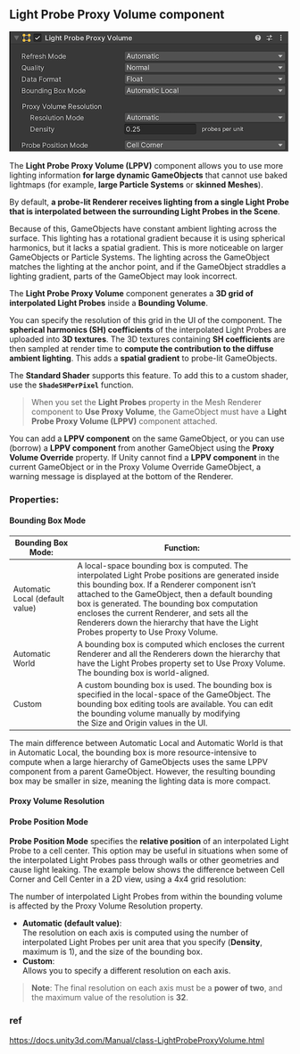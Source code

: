 ## Light Probe Proxy Volume component
![](../img/LPPV.png)

The **Light Probe Proxy Volume (LPPV)** component allows you to use more lighting information **for large dynamic GameObjects** that cannot use baked lightmaps (for example, **large Particle Systems** or **skinned Meshes**).

By default, **a probe-lit Renderer receives lighting from a single Light Probe that is interpolated between the surrounding Light Probes in the Scene**.

Because of this, GameObjects have constant ambient lighting across the surface. This lighting has a rotational gradient because it is using spherical harmonics, but it lacks a spatial gradient. This is more noticeable on larger GameObjects or Particle Systems. The lighting across the GameObject matches the lighting at the anchor point, and if the GameObject straddles a lighting gradient, parts of the GameObject may look incorrect.

The **Light Probe Proxy Volume** component generates a **3D grid of interpolated Light Probes** inside a **Bounding Volume**. 

You can specify the resolution of this grid in the UI of the component. The **spherical harmonics (SH) coefficients** of the interpolated Light Probes are uploaded into **3D textures**. The 3D textures containing **SH coefficients** are then sampled at render time to **compute the contribution to the diffuse ambient lighting**. This adds a **spatial gradient** to probe-lit GameObjects.


The **Standard Shader** supports this feature. To add this to a custom shader, use the **`ShadeSHPerPixel`** function.


 > When you set the **Light Probes** property in the Mesh Renderer component to **Use Proxy Volume**, the GameObject must have a **Light Probe Proxy Volume (LPPV)** component attached.

You can add a **LPPV component** on the same GameObject, or you can use (borrow) a **LPPV component** from another GameObject using the **Proxy Volume Override** property. If Unity cannot find a **LPPV component** in the current GameObject or in the Proxy Volume Override GameObject, a warning message is displayed at the bottom of the Renderer.


### Properties:
#### Bounding Box Mode 
| Bounding Box Mode: | Function: |
| --- | --- |
| Automatic Local (default value) | A local-space bounding box is computed. The interpolated Light Probe positions are generated inside this bounding box. If a Renderer component isn’t attached to the GameObject, then a default bounding box is generated. The bounding box computation encloses the current Renderer, and sets all the Renderers down the hierarchy that have the Light Probes property to Use Proxy Volume. |
| Automatic World | A bounding box is computed which encloses the current Renderer and all the Renderers down the hierarchy that have the Light Probes property set to Use Proxy Volume. The bounding box is world-aligned. |
| Custom | A custom bounding box is used. The bounding box is specified in the local-space of the GameObject. The bounding box editing tools are available. You can edit the bounding volume manually by modifying the Size and Origin values in the UI. |

The main difference between Automatic Local and Automatic World is that in Automatic Local, the bounding box is more resource-intensive to compute when a large hierarchy of GameObjects uses the same LPPV component from a parent GameObject. However, the resulting bounding box may be smaller in size, meaning the lighting data is more compact.


#### Proxy Volume Resolution
#### Probe Position Mode 
**Probe Position Mode** specifies the **relative position** of an interpolated Light Probe to a cell center. This option may be useful in situations when some of the interpolated Light Probes pass through walls or other geometries and cause light leaking. The example below shows the difference between Cell Corner and Cell Center in a 2D view, using a 4x4 grid resolution:


The number of interpolated Light Probes from within the bounding volume is affected by the Proxy Volume Resolution property.
- **Automatic (default value)**: \
  The resolution on each axis is computed using the number of interpolated Light Probes per unit area that you specify (**Density**, maximum is 1), and the size of the bounding box. 
- **Custom**: \
  Allows you to specify a different resolution on each axis.
  
> **Note**: The final resolution on each axis must be a **power of two**, and the maximum value of the resolution is **32**.



### ref 

https://docs.unity3d.com/Manual/class-LightProbeProxyVolume.html






